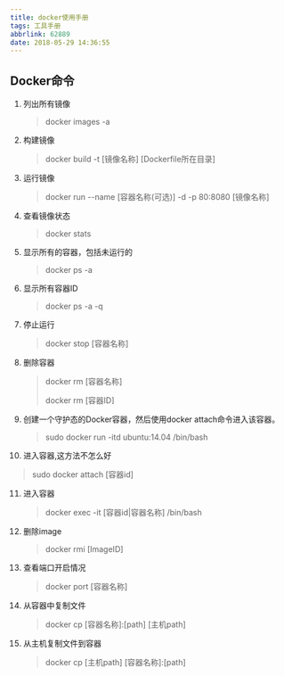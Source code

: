 ```yaml
---
title: docker使用手册
tags: 工具手册
abbrlink: 62889
date: 2018-05-29 14:36:55
---
```


## Docker命令

1. 列出所有镜像

   > docker images -a

2. 构建镜像

   >  docker build -t \[镜像名称\]        \[Dockerfile所在目录\]

3. 运行镜像

   > docker run --name [容器名称(可选)] -d -p 80:8080 [镜像名称]

4. 查看镜像状态

   > docker stats
   >

5. 显示所有的容器，包括未运行的

   > docker ps -a

6. 显示所有容器ID

   > docker ps -a -q

7. 停止运行

   > docker stop [容器名称]

8. 删除容器

   > docker rm [容器名称]
   >
   > docker rm [容器ID]

9. 创建一个守护态的Docker容器，然后使用docker attach命令进入该容器。

   >  sudo docker run -itd ubuntu:14.04 /bin/bash 

10. 进入容器,这方法不怎么好

  >  sudo docker attach [容器id]

11. 进入容器

    > docker exec -it [容器id|容器名称] /bin/bash

12. 删除image

    > docker rmi [ImageID]

13. 查看端口开启情况

    > docker port [容器名称]

14. 从容器中复制文件

    > docker cp [容器名称]:[path\]             \[主机path\]

15. 从主机复制文件到容器

    > docker cp [主机path]                            \[容器名称\]:[path]
